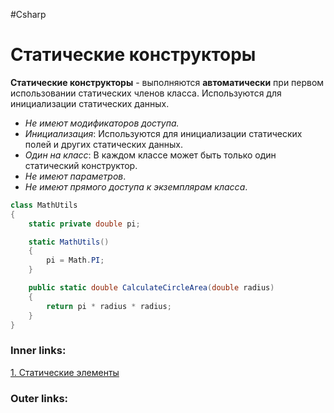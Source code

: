  #Csharp  

# Статические конструкторы

**Статические конструкторы** - выполняются **автоматически** при первом использовании статических членов класса. 
Используются для инициализации статических данных.
- *Не имеют модификаторов доступа.*
- *Инициализация*: Используются для инициализации статических полей и других статических данных.
- *Один на класс*: В каждом классе может быть только один статический конструктор.
- *Не имеют параметров*.
- *Не имеют прямого доступа к экземплярам класса*.

```csharp
class MathUtils
{
    static private double pi;

    static MathUtils()
    {
        pi = Math.PI;
    }

    public static double CalculateCircleArea(double radius)
    {
        return pi * radius * radius;
    }
}
```

### Inner links:
[1. Статические элементы](1.%20Languages/C-sharp/0.%20Введение/2.%20Классовые%20механизмы/Статика/1.%20Статические%20элементы.md)


### Outer links:

